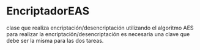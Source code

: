 # EncriptadorEAS
clase que realiza encriptación/desencriptación utilizando el algoritmo AES
para realizar la encriptación/desencriptación es necesaria una clave que debe ser la misma para las dos tareas.

